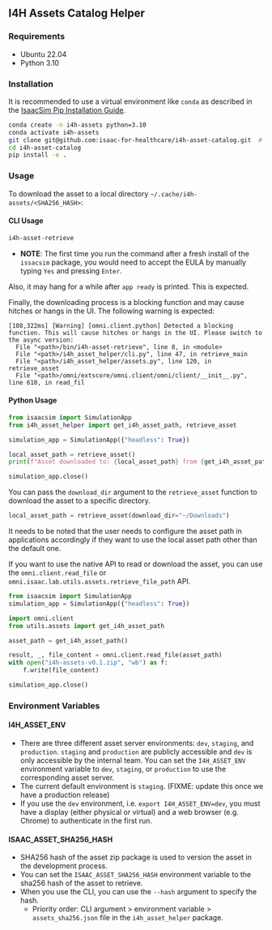 ## I4H Assets Catalog Helper

### Requirements

- Ubuntu 22.04
- Python 3.10

### Installation

It is recommended to use a virtual environment like `conda` as described in the [IsaacSim Pip Installation Guide](https://docs.isaacsim.omniverse.nvidia.com/4.5.0/installation/install_python.html#installation-using-pip).

```bash
conda create -n i4h-assets python=3.10
conda activate i4h-assets
git clone git@github.com:isaac-for-healthcare/i4h-asset-catalog.git  # FIXME: change to HTTPS/Make a release
cd i4h-asset-catalog
pip install -e .
```

### Usage

To download the asset to a local directory `~/.cache/i4h-assets/<SHA256_HASH>`:

#### CLI Usage


```bash
i4h-asset-retrieve
```

- **NOTE**:
The first time you run the command after a fresh install of the `issacsim` package, you would need to accept the EULA by manually typing `Yes` and pressing `Enter`.

Also, it may hang for a while after `app ready` is printed. This is expected.

Finally, the downloading process is a blocking function and may cause hitches or hangs in the UI. The following warning is expected:

```
[108,322ms] [Warning] [omni.client.python] Detected a blocking function. This will cause hitches or hangs in the UI. Please switch to the async version:
  File "<path>/bin/i4h-asset-retrieve", line 8, in <module>
  File "<path>/i4h_asset_helper/cli.py", line 47, in retrieve_main
  File "<path>/i4h_asset_helper/assets.py", line 120, in retrieve_asset
  File "<path>/omni/extscore/omni.client/omni/client/__init__.py", line 610, in read_fil
```

#### Python Usage

```python
from isaacsim import SimulationApp
from i4h_asset_helper import get_i4h_asset_path, retrieve_asset

simulation_app = SimulationApp({"headless": True})

local_asset_path = retrieve_asset()
print(f"Asset downloaded to: {local_asset_path} from {get_i4h_asset_path()}")

simulation_app.close()
```

You can pass the `download_dir` argument to the `retrieve_asset` function to download the asset to a specific directory.

```python
local_asset_path = retrieve_asset(download_dir="~/Downloads")
```

It needs to be noted that the user needs to configure the asset path in applications accordingly if they want to use the local asset path other than the default one.


If you want to use the native API to read or download the asset, you can use the `omni.client.read_file` or `omni.isaac.lab.utils.assets.retrieve_file_path` API.

```python
from isaacsim import SimulationApp
simulation_app = SimulationApp({"headless": True})

import omni.client
from utils.assets import get_i4h_asset_path

asset_path = get_i4h_asset_path()

result, _, file_content = omni.client.read_file(asset_path)
with open("i4h-assets-v0.1.zip", "wb") as f:
    f.write(file_content)

simulation_app.close()
```

### Environment Variables

#### I4H_ASSET_ENV

- There are three different asset server environments: `dev`, `staging`, and `production`. `staging` and `production` are publicly accessible and `dev` is only accessible by the internal team. You can set the `I4H_ASSET_ENV` environment variable to `dev`, `staging`, or `production` to use the corresponding asset server.
- The current default environment is `staging`. (FIXME: update this once we have a production release)
- If you use the `dev` environment, i.e. `export I4H_ASSET_ENV=dev`, you must have a display (either physical or virtual) and a web browser (e.g. Chrome) to authenticate in the first run.

#### ISAAC_ASSET_SHA256_HASH

- SHA256 hash of the asset zip package is used to version the asset in the development process.
- You can set the `ISAAC_ASSET_SHA256_HASH` environment variable to the sha256 hash of the asset to retrieve.
- When you use the CLI, you can use the `--hash` argument to specify the hash.
  - Priority order: CLI argument > environment variable > `assets_sha256.json` file in the `i4h_asset_helper` package.
